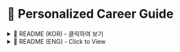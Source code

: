 # 🚀 Personalized Career Guide

<details>
  <summary>📌 README (KOR) - 클릭하여 보기</summary>

## 📌 Service Overview

### 🔥 서비스 개발 배경
> **📢 바쁘다 바빠 취준생을 위한 AI Agent!**  
고학년이 되면서 취업 준비에 뛰어든 친구들이 많아졌는데요. 이에 따라 취업 준비에 실질적인 도움이 되는 서비스를 고민하게 되었습니다.  
친구들에게 **LLM을 활용한 취업 준비의 불편함**을 조사한 결과, 다음과 같은 페인 포인트를 발견하였습니다.  

- 원하는 결과를 얻기 위해 **직접 훈련시키는 과정이 번거로움**
- **프롬프트 작성 방법을 모름**
- **트렌드 반영 여부에 대한 의문**
- **개인화된 답변 부족**

이러한 문제를 해결하기 위해 다음과 같은 기능을 갖춘 서비스를 기획하였습니다.  

1. 직무를 입력하면 해당 직무의 **채용 공고 생성**
2. 채용 공고를 바탕으로 **필요한 역량 추출**
3. 해당 역량을 어필할 수 있도록 **자소서 글감 구성**
4. 활동 기반 면접과 지식 기반 면접을 모두 준비할 수 있도록 **예상 질문 생성**

이 프로세스를 **자동화하여**, 사용자가 **번거로운 과정 없이** 실질적인 도움을 받을 수 있도록 설계하였습니다.  

***

# 🔍 Methodology

## 🏆 01. Prompt Engineering
LLM을 활용하기 위해 효과적인 프롬프트를 설계하는 과정이 중요합니다.  
이에 따라 **Zero-shot, One-shot, Few-shot 프롬프팅 기법**을 실험하고 최적의 프롬프트를 선정하였습니다.

## 📚 02. RAG (Retrieval-Augmented Generation)
RAG를 활용하여 LLM이 **실제 채용 공고 데이터를 기반으로 보다 정확한 응답을 생성**하도록 설계하였습니다.  
RAG의 핵심 단계는 다음과 같습니다.

1️⃣ **Retrieval**: 사용자의 입력을 바탕으로 관련 정보를 검색  
2️⃣ **Augmentation**: 검색된 문서를 필터링하여 가장 관련성이 높은 데이터 제공  
3️⃣ **Generation**: LLM이 최적화된 결과를 생성  

이를 통해 **신뢰성 있는 정보를 기반으로 한 답변을 생성**할 수 있도록 구현하였습니다.

## 🔍 03. Query Expansion
**Query Expansion 기법**을 활용하여 검색 성능을 개선하였습니다.  
직무와 회사명을 입력하면 **가상의 채용 공고를 생성한 후, 이 공고 텍스트를 활용해 유사 공고를 검색**하는 방식으로 진행됩니다.  
이를 통해 검색의 **정확성과 확장성을 높였습니다.**  

***

# 🛠 Implementation

## 🔗 01. API 및 데이터
- **OpenAI API**: gpt-4o-mini 모델을 사용하여 프롬프트 기반의 답변을 생성  
- **딥서치 뉴스 API**: 최신 트렌드를 반영한 면접 질문을 생성하기 위해 국내 뉴스 기사 수집  
- **채용 공고 DB**: 네이버, 토스, 카카오 등의 채용 페이지를 크롤링하여 421건의 채용 공고 데이터를 확보  
- **자기소개서 DB**: 다양한 자기소개서 데이터를 수집하여 5개 카테고리로 분류  
  - [동기/포부], [성장/가치관], [역량/경험], [협업/성과], [기업/아이디어]

## 📑 02. 공고 생성 및 유사도 계산
- 채용 공고가 기존 DB에 존재하지 않는 경우, gpt-4o-mini 모델을 활용하여 **가상의 채용 공고 생성**
- 이때 가상의 채용 공고를 생성하는 이유는 사용자가 입력한 직무 + 회사명만으로는 RAG를 위한 유의미한 검색이 불가능하기 때문
- 기존 DB의 공고와 **코사인 유사도 계산**을 통해 관련성이 높은 공고 선별  

## 🎯 03. 필요 역량 파악
- 생성된 공고와 유사 공고 데이터를 기반으로 **기술적 역량과 비기술적 역량 도출**  

## 📝 04. 자기소개서 글감 구성
- 사용자의 활동과 직무 필요 역량을 기반으로 **자기소개서 글감 생성**  
- RAG 방식을 활용하여 **데이터 기반의 맞춤형 내용 제공**  

## 🎤 05. 예상 면접 질문 생성
### ✅ 활동 기반 면접 질문
- 사용자의 **자기소개서 글감을 기반으로 예상 질문 생성**  

### ✅ 지식 기반 면접 질문
- **뉴스 트렌드 질문**: 최신 뉴스 수집 후 관련 면접 질문 생성  
- **단순 기술 질문**: 직무 관련 기초 지식을 평가하는 질문 생성  

---

# 🎯 Result

## 📌 결과 예시
사용자의 직무와 회사 정보를 입력하면, 다음과 같은 출력이 제공됩니다.

✅ **채용 공고 생성**: 직무와 회사명을 기반으로 맞춤형 공고 생성  
✅ **필요 역량 도출**: 직무 수행에 필요한 기술적/비기술적 역량 정리  
✅ **자기소개서 글감 구성**: 사용자의 활동 이력을 바탕으로 맞춤형 글감 및 개요 제공  
✅ **면접 질문 생성**: 활동 기반 및 지식 기반 면접 질문 제공  

## 🌟 의의
이 서비스는 기존의 LLM 활용 방식에서 벗어나,  
**자동화된 AI Agent의 개념을 적용하여 사용자 친화적인 경험을 제공합니다.**  

- **RAG 기반 검색**, **Query Expansion**, **프롬프트 엔지니어링** 등의 기법을 활용  
- **신뢰성 있는 데이터를 바탕으로 개인화된 정보 제공**  
- **빠르고 비용 효율적인 방식으로 운영되어 사용자 편의성 극대화**  

## ⚠ 한계
1️⃣ **데이터 품질 의존성**  
   - 입력된 데이터가 부정확할 경우, 생성된 결과물의 품질이 저하될 가능성이 있음  

2️⃣ **최신 트렌드 반영의 어려움**  
   - 실시간 데이터 업데이트가 제한적일 경우 최신성이 유지되지 않을 수 있음  

3️⃣ **사용자 피드백 기반 개선 필요**  
   - 자기소개서 품질 및 면접 질문의 유효성을 지속적으로 평가하고 개선해야 함  


## 🎯 결론
이 서비스는 **취업 준비 과정에서 발생하는 불편함을 최소화**하고,  
보다 **효율적이고 정확한 정보를 제공**함으로써 **취준생들에게 실질적인 도움**을 주는 것을 목표로 합니다. 🚀  


</details>

<details>
  <summary>📌 README (ENG) - Click to View</summary>

## 📌 Service Overview

### 🔥 Background of Service Development
> **📢 An AI Agent for Busy Job Seekers!**  
As students reach their senior years, many start preparing for employment.  
We wanted to develop a service that provides **practical assistance in job preparation**.  
Through research on **the difficulties of using LLMs for job preparation**, we identified the following pain points:  

- **The process of training the model to get desired results is cumbersome**
- **Users lack knowledge on how to craft effective prompts**
- **Uncertainty about whether responses reflect industry trends**
- **Lack of personalized answers**

To address these issues, we designed a service with the following features:  

1. **Generate job postings** based on user-input job roles  
2. **Extract required competencies** from job postings  
3. **Compose resume (CV) content** to highlight key competencies  
4. **Generate expected interview questions** for both behavioral and technical interviews  

This process is **fully automated** to minimize complexity and maximize practical support for job seekers.  

---

# 🔍 Methodology

## 🏆 01. Prompt Engineering
To effectively use LLMs, designing optimal prompts is crucial.  
We experimented with **Zero-shot, One-shot, and Few-shot prompting techniques** to determine the best approach.

## 📚 02. RAG (Retrieval-Augmented Generation)
We implemented RAG to allow the LLM to **generate responses based on real job postings** for higher accuracy.  
RAG consists of three key steps:

1️⃣ **Retrieval**: Search for relevant information based on user input  
2️⃣ **Augmentation**: Filter and provide the most relevant data  
3️⃣ **Generation**: Produce optimized results with the LLM  

This ensures that the system **delivers reliable, data-driven responses**.

## 🔍 03. Query Expansion
We applied **Query Expansion techniques** to improve search performance.  
When users enter a job role and company name, the system **creates a synthetic job posting**,  
which is then used to search for similar real postings.  
This enhances both **search accuracy and scalability**.  

---

# 🛠 Implementation

## 🔗 01. API & Data Sources
- **OpenAI API**: Used gpt-4o-mini to generate responses based on prompts  
- **DeepSearch News API**: Collected domestic news articles to generate interview questions reflecting industry trends  
- **Job Posting Database**: Crawled **421 job postings** from Naver, Toss, Kakao, and other hiring platforms  
- **Resume (CV) Database**: Collected various personal statements categorized into:  
  - [Motivation/Goals], [Growth/Values], [Skills/Experience], [Collaboration/Performance], [Company/Ideas]

## 📑 02. Job Posting Generation & Similarity Calculation
- If no matching job posting exists in the database, gpt-4o-mini **generates a synthetic job posting**
- This is necessary because **a job title + company name alone are insufficient for meaningful RAG-based searches**
- **Cosine similarity calculations** are used to identify and rank the most relevant job postings  

## 🎯 03. Identifying Required Skills
- Extracting **technical and non-technical competencies** from both real and synthetic job postings  

## 📝 04. Resume (CV) Content Generation
- Generating personalized resume content based on **user experience and required competencies**  
- Using RAG techniques to **deliver tailored, data-driven content**  

## 🎤 05. Generating Expected Interview Questions
### ✅ Behavioral-Based Questions
- Generating expected questions based on **resume content**  

### ✅ Knowledge-Based Questions
- **Industry Trend Questions**: Generated by analyzing the latest news  
- **Basic Technical Questions**: Evaluating foundational knowledge relevant to the job  

---

# 🎯 Result

## 📌 Example Output
When users enter their **desired job role and company**, the system provides:  

✅ **Job Posting Generation**: Creates a customized job posting based on input  
✅ **Required Skills Extraction**: Identifies key technical and non-technical competencies  
✅ **Resume Content Generation**: Generates structured writing prompts based on user experience  
✅ **Interview Question Generation**: Provides both behavioral and knowledge-based interview questions  

## 🌟 Significance
This service moves beyond traditional LLM applications by integrating  
**automated AI Agent concepts to provide a user-friendly experience**.  

- Implements **RAG-based search, Query Expansion, and Prompt Engineering**  
- Delivers **personalized information based on reliable data sources**  
- Ensures **fast and cost-effective operations for maximum user convenience**  

## ⚠ Limitations
1️⃣ **Dependence on Data Quality**  
   - If input data is inaccurate, the quality of generated results may be affected  

2️⃣ **Challenges in Reflecting Real-Time Trends**  
   - If real-time data updates are limited, maintaining up-to-date content may be difficult  

3️⃣ **Need for Continuous User Feedback & Improvement**  
   - Ongoing evaluation and refinement of resume quality and interview question relevance  

---

## 🎯 Conclusion
This service **minimizes pain points in job preparation**,  
delivering **efficient and precise information** to provide **practical assistance for job seekers**. 🚀  


</details>
